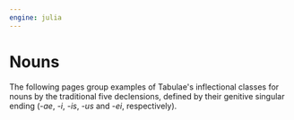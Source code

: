 ```yaml
---
engine: julia
---
```


# Nouns

The following pages group examples of Tabulae's inflectional classes for nouns by the traditional five declensions, defined by their genitive singular ending (-*ae*, -*i*, -*is*, -*us* and -*ei*, respectively).



